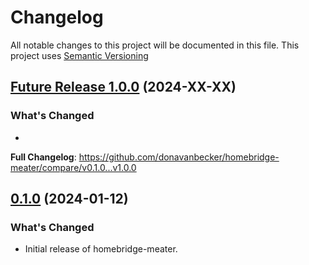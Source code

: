 # Changelog

All notable changes to this project will be documented in this file. This project uses [Semantic Versioning](https://semver.org/)

## [Future Release 1.0.0](https://github.com/donavanbecker/homebridge-meater/releases/tag/v1.0.0) (2024-XX-XX)

### What's Changed

- 

**Full Changelog**: https://github.com/donavanbecker/homebridge-meater/compare/v0.1.0...v1.0.0

## [0.1.0](https://github.com/donavanbecker/homebridge-meater/releases/tag/v0.1.0) (2024-01-12)

### What's Changed

- Initial release of homebridge-meater.

